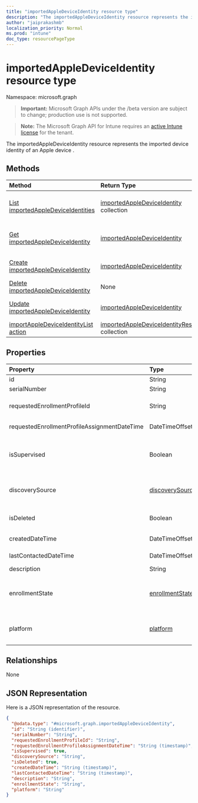 ```yaml
---
title: "importedAppleDeviceIdentity resource type"
description: "The importedAppleDeviceIdentity resource represents the imported device identity of an Apple device ."
author: "jaiprakashmb"
localization_priority: Normal
ms.prod: "intune"
doc_type: resourcePageType
---
```


# importedAppleDeviceIdentity resource type

Namespace: microsoft.graph

> **Important:** Microsoft Graph APIs under the /beta version are subject to change; production use is not supported.

> **Note:** The Microsoft Graph API for Intune requires an [active Intune license](https://go.microsoft.com/fwlink/?linkid=839381) for the tenant.

The importedAppleDeviceIdentity resource represents the imported device identity of an Apple device .

## Methods
|Method|Return Type|Description|
|:---|:---|:---|
|[List importedAppleDeviceIdentities](../api/intune-enrollment-importedappledeviceidentity-list.md)|[importedAppleDeviceIdentity](../resources/intune-enrollment-importedappledeviceidentity.md) collection|List properties and relationships of the [importedAppleDeviceIdentity](../resources/intune-enrollment-importedappledeviceidentity.md) objects.|
|[Get importedAppleDeviceIdentity](../api/intune-enrollment-importedappledeviceidentity-get.md)|[importedAppleDeviceIdentity](../resources/intune-enrollment-importedappledeviceidentity.md)|Read properties and relationships of the [importedAppleDeviceIdentity](../resources/intune-enrollment-importedappledeviceidentity.md) object.|
|[Create importedAppleDeviceIdentity](../api/intune-enrollment-importedappledeviceidentity-create.md)|[importedAppleDeviceIdentity](../resources/intune-enrollment-importedappledeviceidentity.md)|Create a new [importedAppleDeviceIdentity](../resources/intune-enrollment-importedappledeviceidentity.md) object.|
|[Delete importedAppleDeviceIdentity](../api/intune-enrollment-importedappledeviceidentity-delete.md)|None|Deletes a [importedAppleDeviceIdentity](../resources/intune-enrollment-importedappledeviceidentity.md).|
|[Update importedAppleDeviceIdentity](../api/intune-enrollment-importedappledeviceidentity-update.md)|[importedAppleDeviceIdentity](../resources/intune-enrollment-importedappledeviceidentity.md)|Update the properties of a [importedAppleDeviceIdentity](../resources/intune-enrollment-importedappledeviceidentity.md) object.|
|[importAppleDeviceIdentityList action](../api/intune-enrollment-importedappledeviceidentity-importappledeviceidentitylist.md)|[importedAppleDeviceIdentityResult](../resources/intune-enrollment-importedappledeviceidentityresult.md) collection|Not yet documented|

## Properties
|Property|Type|Description|
|:---|:---|:---|
|id|String|Key of the entity.|
|serialNumber|String|Device serial number|
|requestedEnrollmentProfileId|String|Enrollment profile Id admin intends to apply to the device during next enrollment|
|requestedEnrollmentProfileAssignmentDateTime|DateTimeOffset|The time enrollment profile was assigned to the device|
|isSupervised|Boolean|Indicates if the Apple device is supervised. More information is at: https://support.apple.com/en-us/HT202837|
|discoverySource|[discoverySource](../resources/intune-enrollment-discoverysource.md)|Apple device discovery source. Possible values are: `unknown`, `adminImport`, `deviceEnrollmentProgram`.|
|isDeleted|Boolean|Indicates if the device is deleted from Apple Business Manager|
|createdDateTime|DateTimeOffset|Created Date Time of the device|
|lastContactedDateTime|DateTimeOffset|Last Contacted Date Time of the device|
|description|String|The description of the device|
|enrollmentState|[enrollmentState](../resources/intune-shared-enrollmentstate.md)|The state of the device in Intune. Possible values are: `unknown`, `enrolled`, `pendingReset`, `failed`, `notContacted`, `blocked`.|
|platform|[platform](../resources/intune-enrollment-platform.md)|The platform of the Device. Possible values are: `unknown`, `ios`, `android`, `windows`, `windowsMobile`, `macOS`.|

## Relationships
None

## JSON Representation
Here is a JSON representation of the resource.
<!-- {
  "blockType": "resource",
  "keyProperty": "id",
  "@odata.type": "microsoft.graph.importedAppleDeviceIdentity"
}
-->
``` json
{
  "@odata.type": "#microsoft.graph.importedAppleDeviceIdentity",
  "id": "String (identifier)",
  "serialNumber": "String",
  "requestedEnrollmentProfileId": "String",
  "requestedEnrollmentProfileAssignmentDateTime": "String (timestamp)",
  "isSupervised": true,
  "discoverySource": "String",
  "isDeleted": true,
  "createdDateTime": "String (timestamp)",
  "lastContactedDateTime": "String (timestamp)",
  "description": "String",
  "enrollmentState": "String",
  "platform": "String"
}
```
